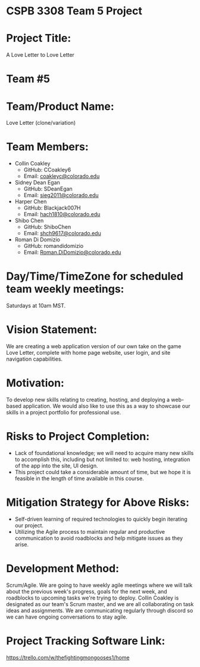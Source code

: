 # CSPB 3308 Team 5 Project

# Project Title:
A Love Letter to Love Letter

# Team #5

# Team/Product Name:
Love Letter (clone/variation)

# Team Members: 
* Collin Coakley
    - GitHub: CCoakley6
    - Email: coakleyc@colorado.edu
* Sidney Dean Egan
    - GitHub: SDeanEgan
    - Email: sieg2011@colorado.edu
* Harper Chen
    - GitHub: Blackjack007H
    - Email: hach1810@colorado.edu
* Shibo Chen
    - GitHub: ShiboChen
    - Email: shch9617@colorado.edu
* Roman Di Domizio
    - GitHub: romandidomizio 
    - Email: Roman.DiDomizio@colorado.edu

# Day/Time/TimeZone for scheduled team weekly meetings:
Saturdays at 10am MST.

# Vision Statement:
We are creating a web application version of our own take on the game Love Letter, complete with home page website, user login, and site navigation capabilities.

# Motivation:
To develop new skills relating to creating, hosting, and deploying a web-based application. We would also like to use this as a way to showcase our skills in a project portfolio for professional use.

# Risks to Project Completion:
* Lack of foundational knowledge; we will need to acquire many new skills to accomplish this, including but not limited to: web hosting, integration of the app into the site, UI design.
* This project could take a considerable amount of time, but we hope it is feasible in the length of time available in this course.

# Mitigation Strategy for Above Risks:
* Self-driven learning of required technologies to quickly begin iterating our project.
* Utilizing the Agile process to maintain regular and productive communication to avoid roadblocks and help mitigate issues as they arise.

# Development Method:
Scrum/Agile. We are going to have weekly agile meetings where we will talk about the previous week's progress, goals for the next week, and roadblocks to upcoming tasks we're trying to deploy. Collin Coakley is designated as our team's Scrum master, and we are all collaborating on task ideas and assignments. We are communicating regularly through discord so we can have ongoing conversations to stay agile.

# Project Tracking Software Link:
https://trello.com/w/thefightingmongooses1/home
